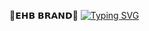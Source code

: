 🔻𝗘𝗛𝗕 𝗕𝗥𝗔𝗡𝗗🔻
[![Typing SVG](https://readme-typing-svg.demolab.com/?lines=First+line+of+text;Second+line+of+text)](https://git.io/typing-svg)
